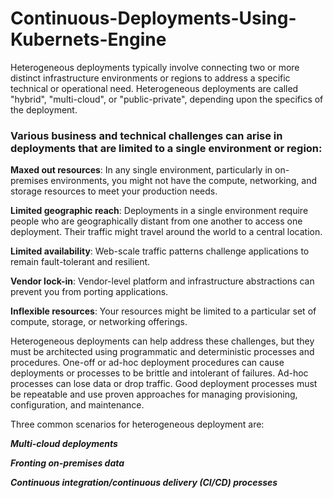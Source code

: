 # Continuous-Deployments-Using-Kubernets-Engine

Heterogeneous deployments typically involve connecting two or more distinct infrastructure environments or regions to address a specific technical or operational need. Heterogeneous deployments are called "hybrid", "multi-cloud", or "public-private", depending upon the specifics of the deployment.

### Various business and technical challenges can arise in deployments that are limited to a single environment or region:

**Maxed out resources**: In any single environment, particularly in on-premises environments, you might not have the compute, networking, and storage resources to meet your production needs.

**Limited geographic reach**: Deployments in a single environment require people who are geographically distant from one another to access one deployment. Their traffic might travel around the world to a central location.

**Limited availability**: Web-scale traffic patterns challenge applications to remain fault-tolerant and resilient.

**Vendor lock-in**: Vendor-level platform and infrastructure abstractions can prevent you from porting applications.

**Inflexible resources**: Your resources might be limited to a particular set of compute, storage, or networking offerings.

Heterogeneous deployments can help address these challenges, but they must be architected using programmatic and deterministic processes and procedures. One-off or ad-hoc deployment procedures can cause deployments or processes to be brittle and intolerant of failures. Ad-hoc processes can lose data or drop traffic. Good deployment processes must be repeatable and use proven approaches for managing provisioning, configuration, and maintenance.

Three common scenarios for heterogeneous deployment are: 

***Multi-cloud deployments***

***Fronting on-premises data***

***Continuous integration/continuous delivery (CI/CD) processes***
